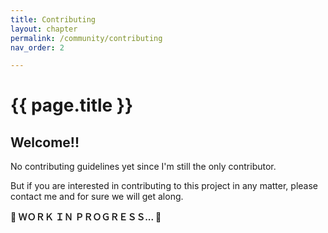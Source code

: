 ```yaml
---
title: Contributing
layout: chapter
permalink: /community/contributing
nav_order: 2

---
```


# {{ page.title }}

## Welcome!!

No contributing guidelines yet since I'm still the only contributor.

But if you are interested in contributing to this project in any matter, please
contact me and for sure we will get along.


**🚧  ＷＯＲＫ  ＩＮ  ＰＲＯＧＲＥＳＳ...  🚧**
